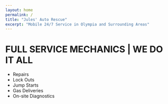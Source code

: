 ```yaml
---
layout: home
permalink: /
title: "Jules' Auto Rescue"
excerpt: "Mobile 24/7 Service in Olympia and Surrounding Areas"
---
```

# FULL SERVICE MECHANICS | WE DO IT ALL

* Repairs
* Lock Outs
* Jump Starts
* Gas Deliveries
* On-site Diagnostics